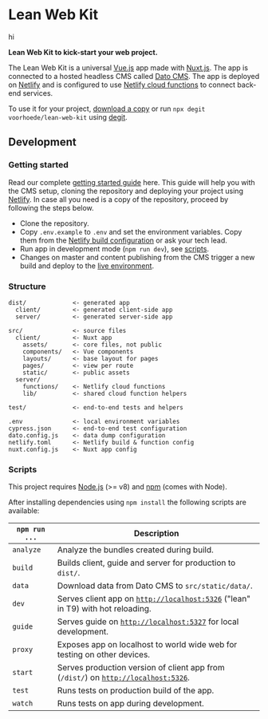 # Lean Web Kit
hi

**Lean Web Kit to kick-start your web project.**

The Lean Web Kit is a universal [Vue.js](https://vuejs.org/) app made with [Nuxt.js](https://nuxtjs.org/). The app is connected to a hosted headless CMS called [Dato CMS](https://www.datocms.com/). The app is deployed on [Netlify](https://www.netlify.com/) and is configured to use [Netlify cloud functions](https://www.netlify.com/docs/functions/) to connect back-end services.

To use it for your project, [download a copy](https://github.com/voorhoede/lean-web-kit/archive/master.zip) or run `npx degit voorhoede/lean-web-kit` using [degit](https://github.com/Rich-Harris/degit).

## Development

### Getting started

Read our complete [getting started guide](https://leanwebkit.voorhoede.nl/en/getting-started/) here. This guide will help you with the CMS setup, cloning the repository and deploying your project using [Netlify](https://www.netlify.com/). In case all you need is a copy of the repository, proceed by following the steps below.

* Clone the repository.
* Copy `.env.example` to `.env` and set the environment variables. Copy them from the [Netlify build configuration](https://app.netlify.com/sites/leanwebkit/settings/deploys#build-environment-variables) or ask your tech lead. 
* Run app in development mode (`npm run dev`), see [scripts](#scripts).
* Changes on master and content publishing from the CMS trigger a new build and deploy to the [live environment](http://leanwebkit.voorhoede.nl).

### Structure

```
dist/             <- generated app
  client/         <- generated client-side app
  server/         <- generated server-side app

src/              <- source files
  client/         <- Nuxt app
    assets/       <- core files, not public
    components/   <- Vue components
    layouts/      <- base layout for pages
    pages/        <- view per route
    static/       <- public assets
  server/
    functions/    <- Netlify cloud functions
    lib/          <- shared cloud function helpers

test/             <- end-to-end tests and helpers

.env              <- local environment variables
cypress.json      <- end-to-end test configuration
dato.config.js    <- data dump configuration
netlify.toml      <- Netlify build & function config
nuxt.config.js    <- Nuxt app config
```

### Scripts

This project requires [Node.js](http://nodejs.org/) (>= v8) and [npm](https://npmjs.org/) (comes with Node).

After installing dependencies using `npm install` the following scripts are available:

`npm run ...` | Description
---|---
`analyze` | Analyze the bundles created during build.
`build` | Builds client, guide and server for production to `dist/`.
`data` | Download data from Dato CMS to `src/static/data/`.
`dev` | Serves client app on [`http://localhost:5326`](http://localhost:5326) ("lean" in T9) with hot reloading.
`guide` | Serves guide on [`http://localhost:5327`](http://localhost:5327) for local development.
`proxy` | Exposes app on localhost to world wide web for testing on other devices.
`start` | Serves production version of client app from (`/dist/`) on [`http://localhost:5326`](http://localhost:5326).
`test` | Runs tests on production build of the app.
`watch` | Runs tests on app during development.

